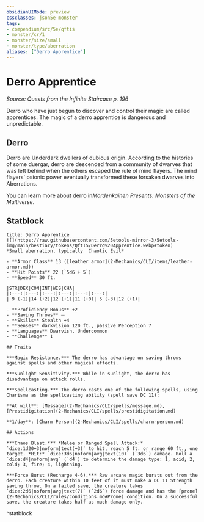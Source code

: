 ```yaml
---
obsidianUIMode: preview
cssclasses: json5e-monster
tags:
- compendium/src/5e/qftis
- monster/cr/1
- monster/size/small
- monster/type/aberration
aliases: ["Derro Apprentice"]
---
```

# Derro Apprentice
*Source: Quests from the Infinite Staircase p. 196*  

Derro who have just begun to discover and control their magic are called apprentices. The magic of a derro apprentice is dangerous and unpredictable.

## Derro

Derro are Underdark dwellers of dubious origin. According to the histories of some duergar, derro are descended from a community of dwarves that was left behind when the others escaped the rule of mind flayers. The mind flayers' psionic power eventually transformed these forsaken dwarves into Aberrations.

You can learn more about derro in*Mordenkainen Presents: Monsters of the Multiverse*.

## Statblock

```ad-statblock
title: Derro Apprentice
![](https://raw.githubusercontent.com/5etools-mirror-3/5etools-img/main/bestiary/tokens/QftIS/Derro%20Apprentice.webp#token)
*Small aberration, typically  Chaotic Evil*

- **Armor Class** 13 ([leather armor](2-Mechanics/CLI/items/leather-armor.md))
- **Hit Points** 22 (`5d6 + 5`)
- **Speed** 30 ft.

|STR|DEX|CON|INT|WIS|CHA|
|:---:|:---:|:---:|:---:|:---:|:---:|
| 9 (-1)|14 (+2)|12 (+1)|11 (+0)| 5 (-3)|12 (+1)|

- **Proficiency Bonus** +2
- **Saving Throws** ⏤
- **Skills** Stealth +4
- **Senses** darkvision 120 ft., passive Perception 7
- **Languages** Dwarvish, Undercommon
- **Challenge** 1

## Traits

***Magic Resistance.*** The derro has advantage on saving throws against spells and other magical effects.

***Sunlight Sensitivity.*** While in sunlight, the derro has disadvantage on attack rolls.

***Spellcasting.*** The derro casts one of the following spells, using Charisma as the spellcasting ability (spell save DC 11):

**At will**: [Message](2-Mechanics/CLI/spells/message.md), [Prestidigitation](2-Mechanics/CLI/spells/prestidigitation.md)

**1/day**: [Charm Person](2-Mechanics/CLI/spells/charm-person.md)

## Actions

***Chaos Blast.*** *Melee or Ranged Spell Attack:* `dice:1d20+3|noform|text(+3)` to hit, reach 5 ft. or range 60 ft., one target. *Hit:* `dice:3d6|noform|avg|text(10)` (`3d6`) damage. Roll a `dice:d4|noform|avg` (`d4`) to determine the damage type: 1, acid; 2, cold; 3, fire; 4, lightning.

***Force Burst (Recharge 4-6).*** Raw arcane magic bursts out from the derro. Each creature within 10 feet of it must make a DC 11 Strength saving throw. On a failed save, the creature takes `dice:2d6|noform|avg|text(7)` (`2d6`) force damage and has the [prone](2-Mechanics/CLI/rules/conditions.md#Prone) condition. On a successful save, the creature takes half as much damage only.
```
^statblock